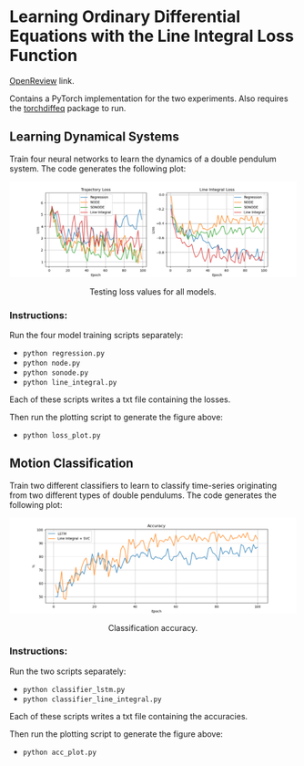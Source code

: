 # Learning Ordinary Differential Equations with the Line Integral Loss Function

[OpenReview](https://openreview.net/forum?id=6EvTvGpiXe0) link.

Contains a PyTorch implementation for the two experiments.
Also requires the [torchdiffeq](https://github.com/rtqichen/torchdiffeq) package to run.

## Learning Dynamical Systems

Train four neural networks to learn the dynamics of a double pendulum system.
The code generates the following plot:

<div align="center">
 <img src="loss.png" width="600">
 <p>Testing loss values for all models.</p>
</div>

### Instructions:

Run the four model training scripts separately:

* `python regression.py`
* `python node.py`
* `python sonode.py`
* `python line_integral.py`

Each of these scripts writes a txt file containing the losses.

Then run the plotting script to generate the figure above:

* `python loss_plot.py`

## Motion Classification

Train two different classifiers to learn to classify time-series originating from two different types of double pendulums.
The code generates the following plot:

<div align="center">
 <img src="acc.png" width="600">
 <p>Classification accuracy.</p>
</div>

### Instructions:

Run the two scripts separately:

* `python classifier_lstm.py`
* `python classifier_line_integral.py`

Each of these scripts writes a txt file containing the accuracies.

Then run the plotting script to generate the figure above:

* `python acc_plot.py`
